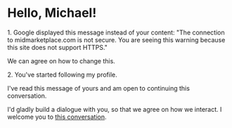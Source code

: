 # Hello, Michael!

1\. Google displayed this message instead of your content: "The connection to midmarketplace.com is not secure. You are seeing this warning because this site does not support HTTPS."

We can agree on how to change this.

2\. You've started following my profile.

I've read this message of yours and am open to continuing this conversation.

I'd gladly build a dialogue with you, so that we agree on how we interact. I welcome you to [this conversation](https://medium.com/julian-dumitrascu/building-a-relationship-6d7bf1e3c502).

